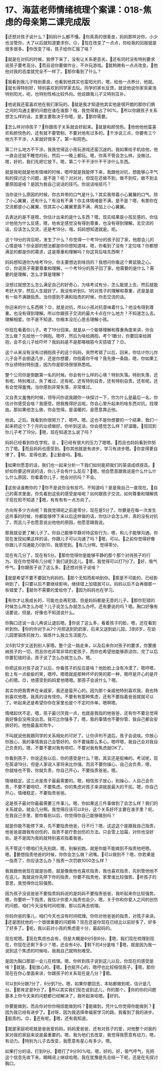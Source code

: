# 17、海蓝老师情绪梳理个案课：018-焦虑的母亲第二课完成版

🎼还想对孩子说什么？🎼妈妈什么都不懂。🎼你真真的很善良，妈妈那样对你，小少也没管你，大了以后就知道要求你。😔，🎼现在改变了一点点，你给我的回报就是很多很多。🎼你改变了啥，孩子给你汇报了啥？

🎼就是在对抗的时候，我停下来了，没有让关系更恶劣。🎼还有同时没有特别要求说孩子要考高分。🎼而且说你要做作业，不许玩游戏。🎼就稍微有一点点改变。🎼他他对我的态度就完全不一样了。🎼那你看到了什么？

🎼我看到我儿子特别善良，也看到他其实也蛮阳光的，嗯，给他一点养分，他就。🎼就长得特别好，特别喜欢到同学家去玩。同学的家长反馈，就说他说你家吴豪浩特别阳光，呃，也特别性格比较外向。他说跟我儿子又特别互补。

🎼他说我还蛮喜欢他在我们家玩的。🎼就是我才知道他其实他是很开朗的那你们俩之间的沟通主要的问题在谁在谁那？哦，我觉得我占了90%。🎼所以你跟孩子关系想怎么样的话，主要主要取决于你嗯，是。🎼那你需要。

🎼怎么样对待孩子？🎼你跟孩子关系就会好起来。🎼就是和颜悦色。🎼他他他他蛮喜欢和颜悦色的，还有就不要管制，不要对他有过多的。🎼干涉说三点，你要有三个地方不干涉，人家就好很多了。第一和院色。

第二什么地方不干涉。我我觉得这小孩玩游戏还蛮沉迷的。我如果给手机给他，他一直会还就不睡觉的玩，然后一一晚上都玩。嗯，你真不管会怎么样。没做过。嗯，好的，我们先把它放下。嗯，第二个不干涉什不干涉什么东西。

就是我呃就是他有情绪的时候，嗯哼就是我能停下来，我跟他对抗，想能够心平气和的探讨这个问题，是不是？呃？对对对，但现在还做不到，做不到哎，做不到主要原因是啥？是因为我自己说话的技巧。你说话啥技巧？

当你说什么原因的时候，你古井带的口气是什么？其实我带着小心翼翼的口气。除了小心翼翼，还有什么？有没有不满？你主体情绪是不满，是不是？嗯，有那你在交流都是小心翼翼，但其实小心翼翼里面不满，再加上小心翼翼。

去表达的是不是嗯，你估计出来的是什么东西？嗯，现实结果是小孩反感的，你估计他他为什么反感，嗯，他肯定感觉没有得到尊重，也没有得到理解。去交流的话，应该怎么交流，还是考19分。哦，妈妈想知道就是。呃。

这个19分的背后呃，发生了什么？你觉得一个考19分的孩子回了家，他那会儿的心情是啥？你全部的想法都是你你想知道啥，嗯，你看到了没有？定位啥？你都想满足的都是你的需求，这是尊重和理解吗？你这背后啥东西啊？

妈妈想知道你为啥考19分，你主要想达到啥目的？我想问你看这个黄鼠狼之心。😊，你说孩子需要尊重和理解，一个考19分的孩子回了家，他需要的是什么？需要的是理解，怎么才算是理解？

没想过就想怎么怎么满足自己的好奇心，为啥考试有分，怎么能提上去，然后就能考好大学，然后人生就好了。我没有听到0。1的对孩子的理解和尊重，还是是是有一些不满跟指责。当你感到不满和指责的时候，你去交流的话。

你迎来的什么东西啊？😊，就是对抗，所以小孩对抗意味着什么？他没有得到尊重。也没有得到理解。所以你跟孩子交流的最大卡点在什么地方？不知道怎么去。理解相爱。你不是不知道，你根本没花心思去理解小孩。

你现在看着你儿子。考了19分回来。就是从一个能够理解和尊重角度来讲，你会怎么做？先给他一个拥抱。嗯哼，然后为啥给拥抱，考个1数分，你要回来给拥抱，会不会儿子给吓坏？我妈妈是不是那哪根筋今天搭错了？😊。

这个从来没有没有过拥抱孩子的这个妈妈，突然考错了以后，回来，你估计你儿你儿子会不会倒退几步，还是你想要，你抱着你干啥？我先换一条路，嗯，你如果工作业绩特别特别差，因为你是职场很很熟悉哈。

整个公司你是倒数第一名的时候。你会有什么样的心境？特别失落。特别失落，还有呢。特别难过，失了难过，还有呢。还有特别自责，还有特别自责。还有呢。还有会觉得羞愧。当你感到非常失落，非常难过。

又自责又羞愧的时候，领导问你说我跟你一块探讨一下，你为什么是最后一名，你估计你感受会啥？我感受。把我推得好远呢。你会心里升起来的啥东西对抗。找理由。那如果他怎么做，你会觉得。是温暖的，是愿意靠近他。

他说。之后。我看到你很努力了，嗯哼。嗯。这也不是你想要的一个结果，我们一起来把这个下个月的业绩做好。你听到这话，你会感觉怎么样？好温暖。🎼现回到你儿子考了19分。🎼嗯，现在知道怎么说了吗？

妈妈已经看到你在学校。응  。🎼已经有很大的压力了嗯嗯。🎼而且也妈妈看到你努力了嗯。🎼而且妈妈也感受到。🎼你其他就是有进步，学习有进步嗯。🎼你变得更自律了。🎼啊，变得也更。🎼让勤奋吗。🎼哦。

🎼如果你愿意的话，我们也一起来分析一下我们如何能把我们的英语成绩提高。🎼好如你要这样说的话，你儿子会有什么反应？🎼嗯，他会愿意跟我说是什么什么什么什么原因，你看着你儿子，他会对抗吗？不会。

🎼这些话谁教你的？🎼你不是说你没有技巧，不知道吗？是是我自己一直现在。🎼自己的需求里面，你先看到这些的感受是啥呢？如何跟孩子交流，如何尊重和理解孩子现在知不知道？🎼嗯，有有有有一点方向了。

方向有多少方向呢？我我觉得呃之前是零分，现在是5分了。你要是在每一次发生这件事的时候，你都能够停下来以后这样做的话，你估计会怎么样，真的没有对抗了，而且儿子也愿意说出他他的原因，他愿意跟我说。

那我就会更了解儿子了。你自己能够平静对待这些行为，嗯，和儿子能够沟通。你现在发现如果这样的话，你跟儿子可以沟通了吗？🎼嗯，可以。🎼之前你觉得好像你跟儿子沟通能力0到10，我感觉到。🎼有几分啊，觉得零分。

现在有几分了，现在有5分。🎼那你觉得你是能够平静的那个那个对待孩子的行为。现在你觉得有几分呢？我们说到这儿。🎼嗯，我觉得可以打7分了。🎼好，吸气呼气。🎼你跟孩子说了这么多。🎼还想对孩子说啥？

🎼就是希望不要不要因为妈妈的。🎼那个无知而影响到你。🎼那是不可能的，已经影响到了。🎼只要以后不要继续影响，继续错上加错就可以。妈妈以后不会再做那一些错爱了。🎼就你不需要的爱给你了。🎼因为妈妈也在学习。

🎼有你才让我成长的，可能也会再犯错，但是妈妈都是无意的儿子。🎼那你犯错的时候怎么样怎么办呢？儿子说怎么办就怎么办哼。还有要说的吗？嗯。胸口好像有话要说，但是。好像也不知道说什么。

你胸口还说一会儿再说让退后嗯。🎼你说了这么多，看着孩子的脸，嗯，还在看到听到你。🎼你的你对于从7个月把送到奶奶家，后来又送到幼儿园，3到6岁，在幼儿园里锻炼抗挫力，锻炼什么独立生活能力。

又6到12岁又送到别人家嗯。整个这一路走来，以及后来你对孩子的要求，你要接纳孩子的一切，而且你也非常非常的爱孩子，而你也希望他能够原谅你。完了以后你要犯错的话，孩子说了怎么办就怎么办。嗯。

你把这些对孩子说了以后，你看孩子的反应是啥？他脸脸上没有冷漠了，嗯哼嗯，脸上有一点偷偷的笑，嗯哼。嗯嗯就是那种坏坏的笑的那一种，嗯哼是开心的是开心的嗯。😊，他感受到妈妈爱他嗯嗯。那孩子会说什么？嗯。

其实你把我寄养在亲戚家，我还是蛮开心的。因为那个亲戚他特别喜欢我，我也特别喜欢他嗯。我真的没有怪你。不要有有那种焦虑，还有不要指着爸爸就就可以了。听起来还是希望你你在家里也是个不定时炸单。嗯啊嗯。

情绪起伏不定。嗯，孩子最讨厌我一点，也就是我指的他爸爸，还有你不要总觉得我好像会没用没出息。我可比你强多了，嗯，我的事情也不要你管，我自己都会安排好的。他他最喜欢吹牛。

不叫就说他我跟同学的关系相处的可好了。让你评判不退后。孩子会说啥。你放心你放心，我的事情我自己会管好的。你不要操那么多心。嗯哼嗯，我自己会对我自己负责的。嗯，不要不要对我有唠叨，不要对我有焦虑就OK了。

你看到孩子，你说这些以后，你的感受是什么？嗯，其实还是挺棒的。考试呢，现在英语19分。但是人家说人家将来比你强，而且不要你操心，自己会负责，嗯，你就啥也不管，你就负责，你自己开心，不要指责爸爸。嗯。

情绪稳定。这三点是孩子最最需要的。嗯，相信孩子放心，别操心，人自己会负责，不要不要唠叨，不要焦虑。你的焦虑对孩子来讲就是最大的干扰。嗯，你自己开心，情绪稳定，不要指责爸爸。

这是孩子最对你最最需要三件事儿。嗯，你如果这三件事做到了会怎么样？我们的关系就会。就会几分啊。我觉得应该可以8分，这个关系好坏主要在谁手里？呃，在我自己手里，那你看到以后，你觉得你自己能够做到吗？

就是你能不能停下来，先不要指责他爸，行不行？嗯，这这这个是跟我自己指责，他爸爸是跟我有创伤的，指责不是疗愈创伤的方法。只会雪上加霜，对你也没好处。是不是因为我妈就特别喜欢指着我爸。

先不管这个嗯咱们先先别跳，嗯，别躲别跑。就是你能不能做到不指责他吧嗯。嗯。🎼要想指责他爸的时候，你你会怎么做？闭嘴。🎼可以做到不？嗯，你若果是一指责了，你应该怎么办？指责一次罚款1000怎么样？

我我跟他爸现在就是协商，就是像我他也喜欢指责，我也喜欢指责，先别管他他不在这儿，我就说你先停下你的指责，你要不指责他，家里谁比较强势。🎼听孩子的意思，我觉得你比较强势。

因为孩子没说爸爸不要指责妈妈说的是妈妈不要指责爸爸，我听起来你比较强势。嗯，你要听一下指责，我估计你爱人指责也会少。嗯，关于你和你爱人之间的创伤的问题，咱们今天没有时间梳理，那以后再去梳理。

你妈你爸的事儿，咱们今天也没有时间梳理。你你对他爸爸的指责，对孩子来讲。🎼还是困扰他的一个很很重要的问题嘛？现在还是你现在已经比以前好多了，好多了好多了。🎼呃，我以前对小孩的焦虑是十分，最起码的。

现在呢嗯。🎼现在焦虑也会有，但是大概是6分5到6分。🎼嗯，我们现在梳理到现在，你现在还剩下多少？嗯，还会有4分。🎼剩下的4分是啥？🎼嗯，就是因为我一说到这个焦虑的时候哈，我我自己就特别难受。

是因为胸口那部一会儿在梳理。嗯，你听到孩子说到这儿以后，你现在的感受是啥？🎼就是。🎼挺放心的。🎼嗯。🎼也挺开心的，嗯哼也比较相信孩子。🎼嗯，那你现在在你心里面来讲，你跟孩子的关系现在是几分？🎼嗯。

可以到6分跟7分了，6分到7分。嗯，如果你要回去，本帖都做到呢，估计是几分。🎼那肯定是9分了。🎼所以其实我们现在说到这儿，你的那个。🎼你的你的问题基本上你今天来的问题都已经解决了，我听起来哈嗯。🎼好的。

你要能做到，而且你对你你相信能做到吗？🎼能做到，凭什么你觉得你能做到？🎼因为我已经有进步了。🎼对呀，因为我选择幸福家学习的路，我看到了我的进步。🎼挺乖的。😊，🎼还有呢。🎼嗯，还有我知道。

🎼就是家庭呃呃就是爸爸爱妈妈，妈妈爱爸爸，还有对孩子的爱，对他整个对我的家对我的家庭来说是最重要的。嗯，我为他们去改变，我觉得我愿意有动力，嗯，有动力。🎼特别为儿子去改变，我愿意有星心有多少。嗯。

如果打分的话，打到9分。🎼嗯打了9分90%哈。嗯，好的。好，吸气呼气，先把这个信息先收下来。眼睛闭上继续哈嗯。我在犹豫是先总结一下呢，还是在先探讨胸口。

